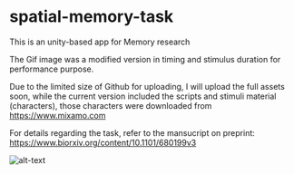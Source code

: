 # spatial-memory-task
This is an unity-based app for Memory research

The Gif image was a modified version in timing and stimulus duration for performance purpose.

Due to the limited size of Github for uploading, I will upload the full assets soon, while the current version included the scripts and stimuli material (characters), those characters were downloaded from https://www.mixamo.com 

For details regarding the task, refer to the mansucript on preprint:
https://www.biorxiv.org/content/10.1101/680199v3

    
![alt-text](https://github.com/ZHANGneuro/spatial-memory-task/blob/master/video_example.gif)



